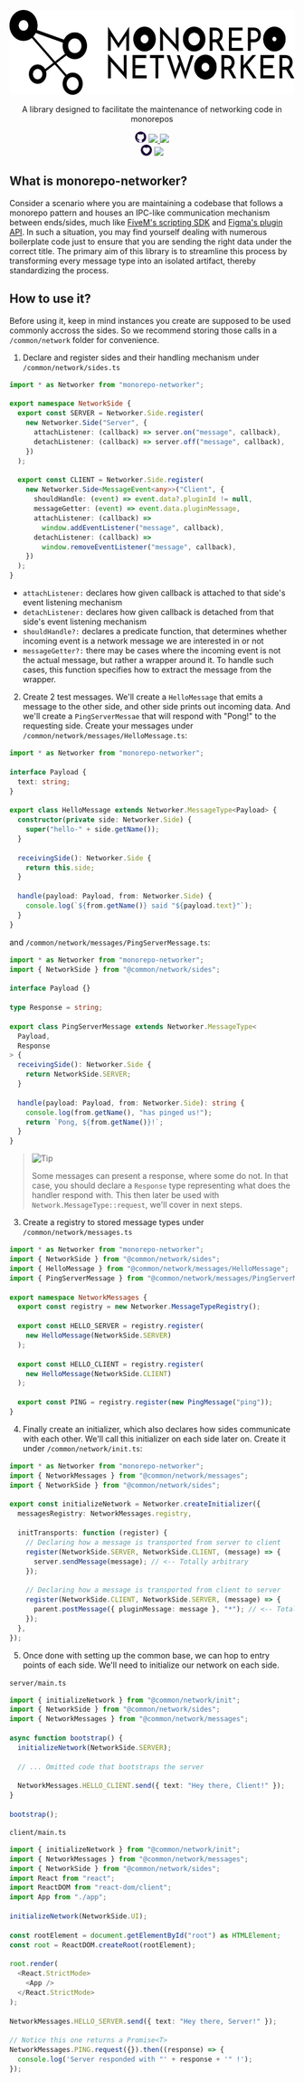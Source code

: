 <!-- Logo -->
<p align="center">
  <picture>
    <source 
      media="(prefers-color-scheme: dark)" 
      height="150px"
      srcset="https://raw.githubusercontent.com/CoconutGoodie/monorepo-networker/master/.github/assets/light-logo.svg" />
    <img 
      src   ="https://raw.githubusercontent.com/CoconutGoodie/monorepo-networker/master/.github/assets/dark-logo.svg" 
      height="150px"
      alt   =""/>
  </picture>
</p>

<!-- Slogan -->
<p align="center">
  A library designed to facilitate the maintenance of networking code in monorepos
</p>

<!-- Badges -->
<p align="center">

  <!-- Github Badges -->
  <img src="https://raw.githubusercontent.com/TheSpawnProject/TheSpawnLanguage/master/.github/assets/github-badge.png" height="20px"/>
  <a href="https://github.com/CoconutGoodie/monorepo-networker/commits/master">
    <img src="https://img.shields.io/github/last-commit/CoconutGoodie/monorepo-networker"/>
  </a>
  <a href="https://github.com/CoconutGoodie/monorepo-networker/issues">
    <img src="https://img.shields.io/github/issues/CoconutGoodie/monorepo-networker"/>
  </a>

  <br/>

  <!-- Support Badges -->
  <img src="https://raw.githubusercontent.com/TheSpawnProject/TheSpawnLanguage/master/.github/assets/support-badge.png" height="20px"/>
  <a href="https://www.patreon.com/iGoodie">
    <img src="https://img.shields.io/endpoint.svg?url=https%3A%2F%2Fshieldsio-patreon.vercel.app%2Fapi%3Fusername%3DiGoodie%26type%3Dpatrons"/>
  </a>
</p>

## What is monorepo-networker?

Consider a scenario where you are maintaining a codebase that follows a monorepo pattern and houses an IPC-like communication mechanism between ends/sides, much like [FiveM's scripting SDK](https://docs.fivem.net/docs/scripting-reference/) and [Figma's plugin API](https://www.figma.com/plugin-docs/). In such a situation, you may find yourself dealing with numerous boilerplate code just to ensure that you are sending the right data under the correct title. The primary aim of this library is to streamline this process by transforming every message type into an isolated artifact, thereby standardizing the process.

## How to use it?

Before using it, keep in mind instances you create are supposed to be used commonly accross the sides. So we recommend storing those calls in a `/common/network` folder for convenience.

1. Declare and register sides and their handling mechanism under `/common/network/sides.ts`

```ts
import * as Networker from "monorepo-networker";

export namespace NetworkSide {
  export const SERVER = Networker.Side.register(
    new Networker.Side("Server", {
      attachListener: (callback) => server.on("message", callback),
      detachListener: (callback) => server.off("message", callback),
    })
  );

  export const CLIENT = Networker.Side.register(
    new Networker.Side<MessageEvent<any>>("Client", {
      shouldHandle: (event) => event.data?.pluginId != null,
      messageGetter: (event) => event.data.pluginMessage,
      attachListener: (callback) =>
        window.addEventListener("message", callback),
      detachListener: (callback) =>
        window.removeEventListener("message", callback),
    })
  );
}
```

- `attachListener:` declares how given callback is attached to that side's event listening mechanism
- `detachListener:` declares how given callback is detached from that side's event listening mechanism
- `shouldHandle?:` declares a predicate function, that determines whether incoming event is a network message we are interested in or not
- `messageGetter?:` there may be cases where the incoming event is not the actual message, but rather a wrapper around it. To handle such cases, this function specifies how to extract the message from the wrapper.

2. Create 2 test messages. We'll create a `HelloMessage` that emits a message to the other side, and other side prints out incoming data. And we'll create a `PingServerMessae` that will respond with "Pong!" to the requesting side. Create your messages under `/common/network/messages/HelloMessage.ts`:

```ts
import * as Networker from "monorepo-networker";

interface Payload {
  text: string;
}

export class HelloMessage extends Networker.MessageType<Payload> {
  constructor(private side: Networker.Side) {
    super("hello-" + side.getName());
  }

  receivingSide(): Networker.Side {
    return this.side;
  }

  handle(payload: Payload, from: Networker.Side) {
    console.log(`${from.getName()} said "${payload.text}"`);
  }
}
```

and `/common/network/messages/PingServerMessage.ts`:

```ts
import * as Networker from "monorepo-networker";
import { NetworkSide } from "@common/network/sides";

interface Payload {}

type Response = string;

export class PingServerMessage extends Networker.MessageType<
  Payload,
  Response
> {
  receivingSide(): Networker.Side {
    return NetworkSide.SERVER;
  }

  handle(payload: Payload, from: Networker.Side): string {
    console.log(from.getName(), "has pinged us!");
    return `Pong, ${from.getName()}!`;
  }
}
```

> <picture>
>   <source media="(prefers-color-scheme: light)" srcset="https://github.com/Mqxx/GitHub-Markdown/blob/main/blockquotes/badge/light-theme/tip.svg">
>   <img alt="Tip" src="https://github.com/Mqxx/GitHub-Markdown/blob/main/blockquotes/badge/dark-theme/tip.svg">
> </picture><br>
>
> Some messages can present a response, where some do not. In that case, you should declare a `Response` type representing what does the handler respond with. This then later be used with `Network.MessageType::request`, we'll cover in next steps.

3. Create a registry to stored message types under `/common/network/messages.ts`

```ts
import * as Networker from "monorepo-networker";
import { NetworkSide } from "@common/network/sides";
import { HelloMessage } from "@common/network/messages/HelloMessage";
import { PingServerMessage } from "@common/network/messages/PingServerMessage";

export namespace NetworkMessages {
  export const registry = new Networker.MessageTypeRegistry();

  export const HELLO_SERVER = registry.register(
    new HelloMessage(NetworkSide.SERVER)
  );

  export const HELLO_CLIENT = registry.register(
    new HelloMessage(NetworkSide.CLIENT)
  );

  export const PING = registry.register(new PingMessage("ping"));
}
```

4. Finally create an initializer, which also declares how sides communicate with each other. We'll call this initializer on each side later on. Create it under `/common/network/init.ts`:

```ts
import * as Networker from "monorepo-networker";
import { NetworkMessages } from "@common/network/messages";
import { NetworkSide } from "@common/network/sides";

export const initializeNetwork = Networker.createInitializer({
  messagesRegistry: NetworkMessages.registry,

  initTransports: function (register) {
    // Declaring how a message is transported from server to client
    register(NetworkSide.SERVER, NetworkSide.CLIENT, (message) => {
      server.sendMessage(message); // <-- Totally arbitrary
    });

    // Declaring how a message is transported from client to server
    register(NetworkSide.CLIENT, NetworkSide.SERVER, (message) => {
      parent.postMessage({ pluginMessage: message }, "*"); // <-- Totally arbitrary
    });
  },
});
```

5. Once done with setting up the common base, we can hop to entry points of each side. We'll need to initialize our network on each side.

`server/main.ts`

```ts
import { initializeNetwork } from "@common/network/init";
import { NetworkSide } from "@common/network/sides";
import { NetworkMessages } from "@common/network/messages";

async function bootstrap() {
  initializeNetwork(NetworkSide.SERVER);

  // ... Omitted code that bootstraps the server

  NetworkMessages.HELLO_CLIENT.send({ text: "Hey there, Client!" });
}

bootstrap();
```

`client/main.ts`

```ts
import { initializeNetwork } from "@common/network/init";
import { NetworkMessages } from "@common/network/messages";
import { NetworkSide } from "@common/network/sides";
import React from "react";
import ReactDOM from "react-dom/client";
import App from "./app";

initializeNetwork(NetworkSide.UI);

const rootElement = document.getElementById("root") as HTMLElement;
const root = ReactDOM.createRoot(rootElement);

root.render(
  <React.StrictMode>
    <App />
  </React.StrictMode>
);

NetworkMessages.HELLO_SERVER.send({ text: "Hey there, Server!" });

// Notice this one returns a Promise<T>
NetworkMessages.PING.request({}).then((response) => {
  console.log('Server responded with "' + response + '" !');
});
```
